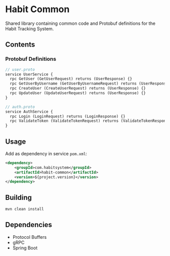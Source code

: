 # Habit Common

Shared library containing common code and Protobuf definitions for the Habit Tracking System.

## Contents

### Protobuf Definitions

```protobuf
// user.proto
service UserService {
  rpc GetUser (GetUserRequest) returns (UserResponse) {}
  rpc GetUserByUsername (GetUserByUsernameRequest) returns (UserResponse) {}
  rpc CreateUser (CreateUserRequest) returns (UserResponse) {}
  rpc UpdateUser (UpdateUserRequest) returns (UserResponse) {}
}

// auth.proto
service AuthService {
  rpc Login (LoginRequest) returns (LoginResponse) {}
  rpc ValidateToken (ValidateTokenRequest) returns (ValidateTokenResponse) {}
}
```

## Usage

Add as dependency in service `pom.xml`:

```xml
<dependency>
    <groupId>com.habitsystem</groupId>
    <artifactId>habit-common</artifactId>
    <version>${project.version}</version>
</dependency>
```

## Building

```bash
mvn clean install
```

## Dependencies

- Protocol Buffers
- gRPC
- Spring Boot